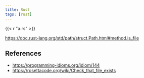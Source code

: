 ```yaml
---
title: Rust
tags: [rust]
---
```


{{< r "a.rs" >}}

<https://doc.rust-lang.org/std/path/struct.Path.html#method.is_file>

## References

- <https://programming-idioms.org/idiom/144>
- <https://rosettacode.org/wiki/Check_that_file_exists>
